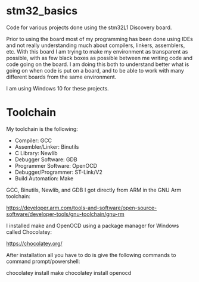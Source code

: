 # stm32_basics
Code for various projects done using the stm32L1 Discovery board. 

Prior to using the board most of my programming has been done using IDEs and not really understanding much about compilers, linkers, assemblers, etc. With this board I am trying to make my environment as transparent as possible, with as few black boxes as possible between me writing code and code going on the board. I am doing this both to understand better what is going on when code is put on a board, and to be able to work with many different boards from the same environment. 

I am using Windows 10 for these projects.

# Toolchain
My toolchain is the following:
* Compiler: GCC
* Assembler/Linker: Binutils
* C Library: Newlib
* Debugger Software: GDB
* Programmer Software: OpenOCD
* Debugger/Programmer: ST-Link/V2
* Build Automation: Make

GCC, Binutils, Newlib, and GDB I got directly from ARM in the GNU Arm toolchain:

https://developer.arm.com/tools-and-software/open-source-software/developer-tools/gnu-toolchain/gnu-rm

I installed make and OpenOCD using a package manager for Windows called Chocolatey:

https://chocolatey.org/

After installation all you have to do is give the following commands to command prompt/powershell:

chocolatey install make
chocolatey install openocd

